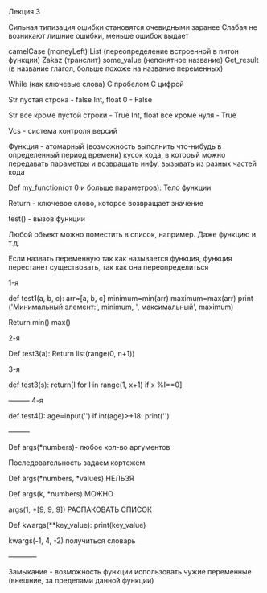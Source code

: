 Лекция 3

Сильная типизация ошибки становятся очевидными заранее
Слабая не возникают лишние ошибки, меньше ошибок выдает

camelCase (moneyLeft)
List (переопределение встроенной в питон функции)
Zakaz (транслит)
some_value (непонятное название)
Get_result (в название глагол, больше похоже на название переменных)

While (как ключевые слова)
С пробелом
С цифрой

Str пустая строка - false
Int, float 0 - False

Str все кроме пустой строки - True
Int, float все кроме нуля - True

Vcs - система контроля версий

Функция - атомарный (возможность выполнить что-нибудь в определенный период времени) кусок кода, в который можно передавать параметры и возвращать инфу, вызывать из разных частей кода

Def my_function(от 0 и больше параметров):
Тело функции

Return - ключевое слово, которое возвращает значение

test() - вызов функции 

Любой объект можно поместить в список, например. Даже функцию и т.д.

Если назвать переменную так как называется функция, функция перестанет существовать, так как она переопределиться

1-я

def test1(a, b, c):
arr=[a, b, c]
minimum=min(arr)
maximum=max(arr)
print ('Минимальный элемент:', minimum, ', максимальный', maximum)

Return min() max()

2-я

Def test3(a):
Return list(range(0, n+1))

3-я

def test3(s):
return[I for I in range(1, x+1) if x %I==0]

———
4-я

def test4():
age=input('')
if int(age)>+18:
print('')

———

Def args(*numbers)- любое кол-во аргументов

Последовательность задаем кортежем

Def args(*numbers, *values) НЕЛЬЗЯ

Def args(k, *numbers) МОЖНО

args(1, *[9, 9, 9]) РАСПАКОВАТЬ СПИСОК

Def kwargs(**key_value):
print(key_value)

kwargs(-1, 4, -2) получиться словарь

————

Замыкание - возможность функции использовать чужие переменные (внешние, за пределами данной функции)
